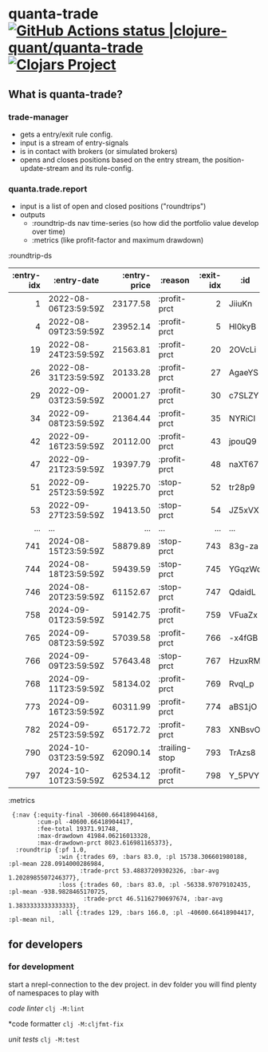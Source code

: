 # quanta-trade [![GitHub Actions status |clojure-quant/quanta-trade](https://github.com/clojure-quant/quanta-trade/workflows/CI/badge.svg)](https://github.com/clojure-quant/quanta-trade/actions?workflow=CI)[![Clojars Project](https://img.shields.io/clojars/v/io.github.clojure-quant/quanta-trade.svg)](https://clojars.org/io.github.clojure-quant/quanta-trade)


## What is quanta-trade?

### trade-manager
- gets a entry/exit rule config.
- input is a stream of entry-signals
- is in contact with brokers (or simulated brokers)
- opens and closes positions based on the entry stream, the position-update-stream 
  and its rule-config.

### quanta.trade.report 
 - input is a list of open and closed positions ("roundtrips")
 - outputs
   - :roundtrip-ds  nav time-series (so how did the portfolio value develop over time) 
   - :metrics (like profit-factor and maximum drawdown) 

:roundtrip-ds

 | :entry-idx |          :entry-date | :entry-price |        :reason | :exit-idx |    :id |  :side | :qty |    :exit-price |  :asset |           :exit-date |      :fee | :volume-trading |    :cum-log |   :volume-exit |         :equity | :bars | :win? | :volume-entry |     :cum-prct |     :pl-log |            :pl |      :pl-gross |    :pl-prct |     :pl-points |     :cum-points |      :drawdown | :drawdown-prct |
|-----------:|----------------------|-------------:|----------------|----------:|--------|--------|-----:|---------------:|---------|----------------------|----------:|----------------:|------------:|---------------:|----------------:|------:|-------|--------------:|--------------:|------------:|---------------:|---------------:|------------:|---------------:|----------------:|---------------:|---------------:|
|          1 | 2022-08-06T23:59:59Z |     23177.58 |   :profit-prct |         2 | JiiuKn |  :long |  1.0 | 23409.35580000 | BTCUSDT | 2022-08-07T23:59:59Z |  92.71032 |  46586.93580000 |  0.00432137 | 23409.35580000 |  10139.06548000 |     1 |  true |      23177.58 |    0.60000000 |  0.00432137 |   139.06548000 |   231.77580000 |  0.60000000 |   231.77580000 |    231.77580000 |     0.00000000 |     0.00000000 |
|          4 | 2022-08-09T23:59:59Z |     23952.14 |   :profit-prct |         5 | Hl0kyB |  :long |  1.0 | 24191.66140000 | BTCUSDT | 2022-08-10T23:59:59Z |  95.80856 |  48143.80140000 |  0.00864275 | 24191.66140000 |  10282.77832000 |     1 |  true |      23952.14 |    1.20000000 |  0.00432137 |   143.71284000 |   239.52140000 |  0.60000000 |   239.52140000 |    471.29720000 |     0.00000000 |     0.00000000 |
|         19 | 2022-08-24T23:59:59Z |     21563.81 |   :profit-prct |        20 | 2OVcLi | :short |  1.0 | 21350.30693069 | BTCUSDT | 2022-08-25T23:59:59Z |  86.25524 |  42914.11693069 |  0.01296412 | 21350.30693069 |  10410.02614931 |     1 |  true |      21563.81 |    1.79009901 |  0.00432137 |   127.24782931 |   213.50306931 |  0.59009901 |   213.50306931 |    684.80026931 |     0.00000000 |     0.00000000 |
|         26 | 2022-08-31T23:59:59Z |     20133.28 |   :profit-prct |        27 | AgaeYS | :short |  1.0 | 19933.94059406 | BTCUSDT | 2022-09-01T23:59:59Z |  80.53312 |  40067.22059406 |  0.01728550 | 19933.94059406 |  10528.83243525 |     1 |  true |      20133.28 |    2.38019802 |  0.00432137 |   118.80628594 |   199.33940594 |  0.59009901 |   199.33940594 |    884.13967525 |     0.00000000 |     0.00000000 |
|         29 | 2022-09-03T23:59:59Z |     20001.27 |   :profit-prct |        30 | c7SLZY | :short |  1.0 | 19803.23762376 | BTCUSDT | 2022-09-04T23:59:59Z |  80.00508 |  39804.50762376 |  0.02160687 | 19803.23762376 |  10646.85973149 |     1 |  true |      20001.27 |    2.97029703 |  0.00432137 |   118.02729624 |   198.03237624 |  0.59009901 |   198.03237624 |   1082.17205149 |     0.00000000 |     0.00000000 |
|         34 | 2022-09-08T23:59:59Z |     21364.44 |   :profit-prct |        35 | NYRiCI |  :long |  1.0 | 21578.08440000 | BTCUSDT | 2022-09-09T23:59:59Z |  85.45776 |  42942.52440000 |  0.02592824 | 21578.08440000 |  10775.04637149 |     1 |  true |      21364.44 |    3.57029703 |  0.00432137 |   128.18664000 |   213.64440000 |  0.60000000 |   213.64440000 |   1295.81645149 |     0.00000000 |     0.00000000 |
|         42 | 2022-09-16T23:59:59Z |     20112.00 |   :profit-prct |        43 | jpouQ9 | :short |  1.0 | 19912.87128713 | BTCUSDT | 2022-09-17T23:59:59Z |  80.44800 |  40024.87128713 |  0.03024962 | 19912.87128713 |  10893.72708436 |     1 |  true |      20112.00 |    4.16039604 |  0.00432137 |   118.68071287 |   199.12871287 |  0.59009901 |   199.12871287 |   1494.94516436 |     0.00000000 |     0.00000000 |
|         47 | 2022-09-21T23:59:59Z |     19397.79 |   :profit-prct |        48 | naXT67 | :short |  1.0 | 19205.73267327 | BTCUSDT | 2022-09-22T23:59:59Z |  77.59116 |  38603.52267327 |  0.03457099 | 19205.73267327 |  11008.19325109 |     1 |  true |      19397.79 |    4.75049505 |  0.00432137 |   114.46616673 |   192.05732673 |  0.59009901 |   192.05732673 |   1687.00249109 |     0.00000000 |     0.00000000 |
|         51 | 2022-09-25T23:59:59Z |     19225.70 |     :stop-prct |        52 | tr28p9 | :short |  1.0 | 19610.21400000 | BTCUSDT | 2022-09-26T23:59:59Z |  76.90280 |  38835.91400000 |  0.02597082 | 19610.21400000 |  10546.77645109 |     1 | false |      19225.70 |    2.35049505 | -0.00860017 |  -461.41680000 |  -384.51400000 | -2.40000000 |  -384.51400000 |   1302.48849109 |   461.41680000 |     4.37495572 |
|         53 | 2022-09-27T23:59:59Z |     19413.50 |     :stop-prct |        54 | JZ5xVX |  :long |  1.0 | 19032.84313725 | BTCUSDT | 2022-09-28T23:59:59Z |  77.65400 |  38446.34313725 |  0.01737065 | 19032.84313725 |  10088.46558834 |     1 | false |      19413.50 |   -0.01028926 | -0.00860017 |  -458.31086275 |  -380.65686275 | -2.36078431 |  -380.65686275 |    921.83162834 |   919.72766275 |     9.11662586 |
|        ... |                  ... |          ... |            ... |       ... |    ... |    ... |  ... |            ... |     ... |                  ... |       ... |             ... |         ... |            ... |             ... |   ... |   ... |           ... |           ... |         ... |            ... |            ... |         ... |            ... |             ... |            ... |            ... |
|        741 | 2024-08-15T23:59:59Z |     58879.89 |     :stop-prct |       743 | 83g-za | :short |  1.0 | 60057.48780000 | BTCUSDT | 2024-08-17T23:59:59Z | 235.51956 | 118937.37780000 | -0.23685090 | 60057.48780000 | -26295.09318417 |     2 | false |      58879.89 | -101.83206744 | -0.00860017 | -1413.11736000 | -1177.59780000 | -2.40000000 | -1177.59780000 | -19333.81994417 | 37303.28643526 |  -141.86405872 |
|        744 | 2024-08-18T23:59:59Z |     59439.59 |     :stop-prct |       745 | YGqzWd | :short |  1.0 | 60628.38180000 | BTCUSDT | 2024-08-19T23:59:59Z | 237.75836 | 120067.97180000 | -0.24545107 | 60628.38180000 | -27721.64334417 |     1 | false |      59439.59 | -104.23206744 | -0.00860017 | -1426.55016000 | -1188.79180000 | -2.40000000 | -1188.79180000 | -20522.61174417 | 38729.83659526 |  -139.70974272 |
|        746 | 2024-08-20T23:59:59Z |     61152.67 |     :stop-prct |       747 | QdaidL |  :long |  1.0 | 59953.59803922 | BTCUSDT | 2024-08-21T23:59:59Z | 244.61068 | 121106.26803922 | -0.25405124 | 59953.59803922 | -29165.32598495 |     1 | false |      61152.67 | -106.59285175 | -0.00860017 | -1443.68264078 | -1199.07196078 | -2.36078431 | -1199.07196078 | -21721.68370495 | 40173.51923604 |  -137.74411182 |
|        758 | 2024-09-01T23:59:59Z |     59142.75 |   :profit-prct |       759 | VFuaZx | :short |  1.0 | 58557.17821782 | BTCUSDT | 2024-09-02T23:59:59Z | 236.57100 | 117699.92821782 | -0.24972987 | 58557.17821782 | -28816.32520278 |     1 |  true |      59142.75 | -106.00275274 |  0.00432137 |   349.00078218 |   585.57178218 |  0.59009901 |   585.57178218 | -21136.11192278 | 39824.51845387 |  -138.20123896 |
|        765 | 2024-09-08T23:59:59Z |     57039.58 |   :profit-prct |       766 | -x4fGB | :short |  1.0 | 56474.83168317 | BTCUSDT | 2024-09-09T23:59:59Z | 228.15832 | 113514.41168317 | -0.24540849 | 56474.83168317 | -28479.73520594 |     1 |  true |      57039.58 | -105.41265373 |  0.00432137 |   336.58999683 |   564.74831683 |  0.59009901 |   564.74831683 | -20571.36360594 | 39487.92845703 |  -138.65272332 |
|        766 | 2024-09-09T23:59:59Z |     57643.48 |     :stop-prct |       767 | HzuxRM |  :long |  1.0 | 56513.21568627 | BTCUSDT | 2024-09-10T23:59:59Z | 230.57392 | 114156.69568627 | -0.25400866 | 56513.21568627 | -29840.57343967 |     1 | false |      57643.48 | -107.77343805 | -0.00860017 | -1360.83823373 | -1130.26431373 | -2.36078431 | -1130.26431373 | -21701.62791967 | 40848.76669076 |  -136.89001913 |
|        768 | 2024-09-11T23:59:59Z |     58134.02 |   :profit-prct |       769 | Rvql_p |  :long |  1.0 | 58715.36020000 | BTCUSDT | 2024-09-12T23:59:59Z | 232.53608 | 116849.38020000 | -0.24968729 | 58715.36020000 | -29491.76931967 |     1 |  true |      58134.02 | -107.17343805 |  0.00432137 |   348.80412000 |   581.34020000 |  0.60000000 |   581.34020000 | -21120.28771967 | 40499.96257076 |  -137.32632360 |
|        773 | 2024-09-16T23:59:59Z |     60311.99 |   :profit-prct |       774 | aBS1jO |  :long |  1.0 | 60915.10990000 | BTCUSDT | 2024-09-17T23:59:59Z | 241.24796 | 121227.09990000 | -0.24536592 | 60915.10990000 | -29129.89737967 |     1 |  true |      60311.99 | -106.57343805 |  0.00432137 |   361.87194000 |   603.11990000 |  0.60000000 |   603.11990000 | -20517.16781967 | 40138.09063076 |  -137.79001727 |
|        782 | 2024-09-25T23:59:59Z |     65172.72 |   :profit-prct |       783 | XNBsvO |  :long |  1.0 | 65824.44720000 | BTCUSDT | 2024-09-26T23:59:59Z | 260.69088 | 130997.16720000 | -0.24104454 | 65824.44720000 | -28738.86105967 |     1 |  true |      65172.72 | -105.97343805 |  0.00432137 |   391.03632000 |   651.72720000 |  0.60000000 |   651.72720000 | -19865.44061967 | 39747.05431076 |  -138.30420847 |
|        790 | 2024-10-03T23:59:59Z |     62090.14 | :trailing-stop |       793 | TrAzs8 | :short |  1.0 | 64078.78728937 | BTCUSDT | 2024-10-06T23:59:59Z | 248.36056 | 126168.92728937 | -0.25473619 | 64078.78728937 | -30975.86890904 |     3 | false |      62090.14 | -109.57627716 | -0.01369164 | -2237.00784937 | -1988.64728937 | -3.60283911 | -1988.64728937 | -21854.08790904 | 41984.06216013 |  -135.53796435 |
|        797 | 2024-10-10T23:59:59Z |     62534.12 |   :profit-prct |       798 | Y_5PVY |  :long |  1.0 | 63159.46120000 | BTCUSDT | 2024-10-11T23:59:59Z | 250.13648 | 125693.58120000 | -0.25041481 | 63159.46120000 | -30600.66418904 |     1 |  true |      62534.12 | -108.97627716 |  0.00432137 |   375.20472000 |   625.34120000 |  0.60000000 |   625.34120000 | -21228.74670904 | 41608.85744013 |  -135.97370692 |


:metrics

```
 {:nav {:equity-final -30600.664189044168, 
        :cum-pl -40600.66418904417, 
        :fee-total 19371.91748, 
        :max-drawdown 41984.06216013328, 
        :max-drawdown-prct 8023.616981165373}, 
  :roundtrip {:pf 1.0, 
              :win {:trades 69, :bars 83.0, :pl 15738.306601980188, :pl-mean 228.0914000286984, 
                    :trade-prct 53.48837209302326, :bar-avg 1.2028985507246377},
              :loss {:trades 60, :bars 83.0, :pl -56338.97079102435, :pl-mean -938.9828465170725,
                     :trade-prct 46.51162790697674, :bar-avg 1.3833333333333333}, 
              :all {:trades 129, :bars 166.0, :pl -40600.66418904417, :pl-mean nil, 
```


## for developers

### for development
 start a nrepl-connection to the dev project.
 in dev folder you will find plenty of namespaces to play with


*code linter*  `clj -M:lint`

*code formatter `clj -M:cljfmt-fix`

*unit tests* `clj -M:test`









